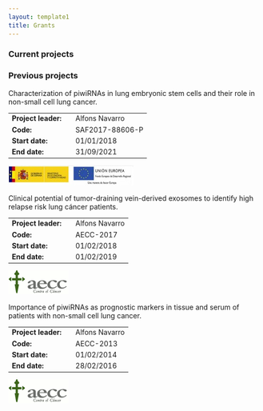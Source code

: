 ```yaml
---
layout: template1
title: Grants
---
```


### Current projects


### Previous projects

<div class="jumbotron">
    <p> 
Characterization of piwiRNAs in lung embryonic stem cells and their role in non-small cell lung cancer.
</p> 

<table cellspacing="10">
	<tr>
		<td><b>Project leader: </b></td> <td></td><td> Alfons Navarro</td>
	</tr>
	<tr>
		<td><b>Code: </b></td><td></td> <td> SAF2017-88606-P </td>
		</tr>
	<tr>
		<td><b>Start date: </b></td><td></td> <td> 01/01/2018 </td>
		</tr>
	<tr>
		<td><b>End date: </b></td><td></td> <td> 31/09/2021</td>
	</tr>
</table>
    <a href="https://portal.mineco.gob.es/es-es/Paginas/index.aspx">
	<img data-u="image" src="../assets/logos/ministeri.jpg"/>
      </a>
</div>

<div class="jumbotron">
    <p> 
Clinical potential of tumor-draining vein-derived exosomes to identify high relapse risk lung cáncer patients.
</p> 

<table>
	<tr>
		<td><b>Project leader: </b></td> <td></td><td> Alfons Navarro</td>
	</tr>
	<tr>
		<td><b>Code: </b></td> <td></td><td> AECC-2017 </td>
		</tr>
	<tr>
		<td><b>Start date: </b></td> <td></td><td> 01/02/2018 </td>
		</tr>
	<tr>
		<td><b>End date: </b></td> <td></td><td> 01/02/2019</td>
	</tr>
</table>
    <a href="https://www.contraelcancer.es/es/sobre-nosotros/donde-estamos/sede-barcelona">
	<img data-u="image" src="../assets/logos/AECC.png"/>
      </a>
</div>

<div class="jumbotron">
    <p> 
Importance of piwiRNAs as prognostic markers in tissue and serum of patients with non-small cell lung cancer.
</p> 

<table>
	<tr>
		<td><b>Project leader: </b></td> <td></td><td> Alfons Navarro</td>
	</tr>
	<tr>
		<td><b>Code: </b></td> <td></td><td> AECC-2013 </td>
		</tr>
	<tr>
		<td><b>Start date: </b></td> <td></td><td> 01/02/2014 </td>
		</tr>
	<tr>
		<td><b>End date: </b></td> <td></td><td> 28/02/2016</td>
	</tr>
</table>
    <a href="https://www.contraelcancer.es/es/sobre-nosotros/donde-estamos/sede-barcelona">
	<img data-u="image" src="../assets/logos/AECC.png"/>
      </a>
</div>


